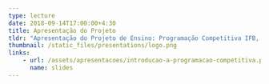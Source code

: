 ```yaml
---
type: lecture
date: 2018-09-14T17:00:00+4:30
title: Apresentação do Projeto
tldr: "Apresentação do Projeto de Ensino: Programação Competitiva IFB, Módulo 01"
thumbnail: /static_files/presentations/logo.png
links: 
    - url: /assets/apresentacoes/introducao-a-programacao-competitiva.pdf
      name: slides
---
```


